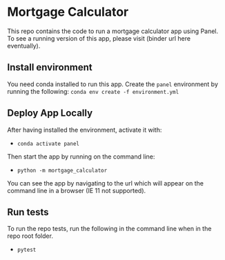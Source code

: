 # Mortgage Calculator
This repo contains the code to run a mortgage calculator app using Panel.
To see a running version of this app, please visit (binder url here eventually).

## Install environment
You need conda installed to run this app.  Create the `panel` environment by running the following:
`conda env create -f environment.yml`

## Deploy App Locally
After having installed the environment, activate it with:
- `conda activate panel`  

Then start the app by running on the command line:
- `python -m mortgage_calculator`  

You can see the app by navigating to the url which will appear on the command line in a browser (IE 11 not supported).

## Run tests
To run the repo tests, run the following in the command line when in the repo root folder.  
- `pytest`
